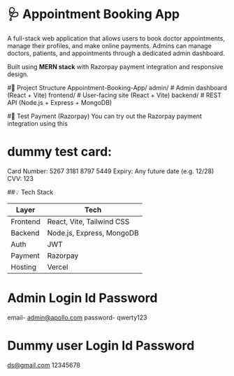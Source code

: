 # 🩺 Appointment Booking App

A full-stack web application that allows users to book doctor appointments, manage their profiles, and make online payments. Admins can manage doctors, patients, and appointments through a dedicated admin dashboard.

Built using **MERN stack** with Razorpay payment integration and responsive design.

#📂 Project Structure
Appointment-Booking-App/
 admin/ # Admin dashboard (React + Vite)
 frontend/ # User-facing site (React + Vite)
 backend/ # REST API (Node.js + Express + MongoDB)

#🧪 Test Payment (Razorpay)
You can try out the Razorpay payment integration using this 
# dummy test card:
Card Number: 5267 3181 8797 5449
Expiry: Any future date (e.g. 12/28)
CVV: 123

 ##💡 Tech Stack

| Layer       | Tech                        |
|-------------|-----------------------------|
| Frontend    | React, Vite, Tailwind CSS   |
| Backend     | Node.js, Express, MongoDB   |
| Auth        | JWT                         |
| Payment     | Razorpay                    |
| Hosting     | Vercel                      |

# Admin Login Id Password
email- admin@apollo.com
password- qwerty123
# Dummy user Login Id Password 
ds@gmail.com
12345678

